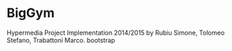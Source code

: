 # BigGym
Hypermedia Project Implementation 2014/2015 by Rubiu Simone, Tolomeo Stefano, Trabattoni Marco. 
bootstrap